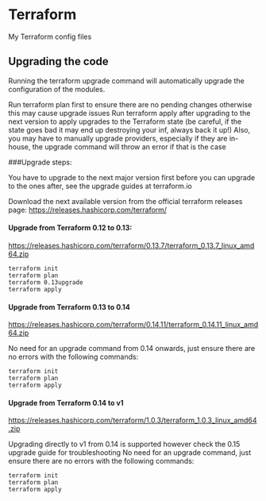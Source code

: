 # Terraform
My Terraform config files

## Upgrading the code
Running the terraform upgrade command will automatically upgrade the configuration of the modules.

Run terraform plan first to ensure there are no pending changes otherwise this may cause upgrade issues
Run terraform apply after upgrading to the next version to apply upgrades to the Terraform state (be careful, if the state goes bad it may end up destroying your inf, always back it up!)
Also, you may have to manually upgrade providers, especially if they are in-house, the upgrade command will throw an error if that is the case

###Upgrade steps:

You have to upgrade to the next major version first before you can upgrade to the ones after, see the upgrade guides at terraform.io

Download the next available version from the official terraform releases page:
https://releases.hashicorp.com/terraform/

#### Upgrade from Terraform 0.12 to 0.13:
https://releases.hashicorp.com/terraform/0.13.7/terraform_0.13.7_linux_amd64.zip
```
terraform init
terraform plan
terraform 0.13upgrade
terraform apply
```

#### Upgrade from Terraform 0.13 to 0.14
https://releases.hashicorp.com/terraform/0.14.11/terraform_0.14.11_linux_amd64.zip

No need for an upgrade command from 0.14 onwards, just ensure there are no errors with the following commands:
```
terraform init
terraform plan
terraform apply
```

#### Upgrade from Terraform 0.14 to v1
https://releases.hashicorp.com/terraform/1.0.3/terraform_1.0.3_linux_amd64.zip

Upgrading directly to v1 from 0.14 is supported however check the 0.15 upgrade guide for troubleshooting
No need for an upgrade command, just ensure there are no errors with the following commands:
```
terraform init
terraform plan
terraform apply
```
